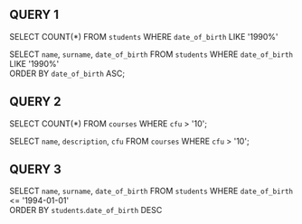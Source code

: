 ##  QUERY 1

SELECT COUNT(*)
FROM `students`
WHERE `date_of_birth` LIKE '1990%' 

SELECT `name`, `surname`, `date_of_birth`
FROM `students`
WHERE `date_of_birth` LIKE '1990%'  
ORDER BY `date_of_birth` ASC;

## QUERY 2

SELECT COUNT(*)
FROM `courses`
WHERE `cfu` > '10';

SELECT `name`, `description`, `cfu`
FROM `courses`
WHERE `cfu` > '10';

## QUERY 3

SELECT `name`, `surname`, `date_of_birth`
FROM `students`
WHERE `date_of_birth` <= '1994-01-01'  
ORDER BY `students`.`date_of_birth` DESC



